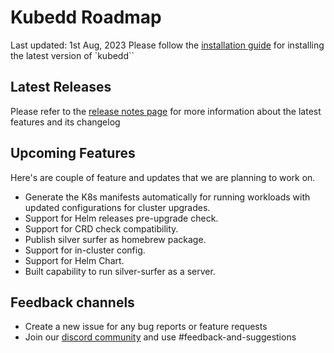 # Kubedd Roadmap

Last updated: 1st Aug, 2023
Please follow the [installation guide](https://github.com/devtron-labs/silver-surfer/tree/main#rocket-getting-started) for installing the latest version of `kubedd``

## Latest Releases

Please refer to the [release notes page](https://github.com/devtron-labs/silver-surfer/releases) for more information about the latest features and its changelog

## Upcoming Features

Here's are couple of feature and updates that we are planning to work on.

- Generate the K8s manifests automatically for running workloads with updated configurations for cluster upgrades.
- Support for Helm releases pre-upgrade check.
- Support for CRD check compatibility.
- Publish silver surfer as homebrew package.
- Support for in-cluster config.
- Support for Helm Chart.
- Built capability to run silver-surfer as a server.

## Feedback channels

- Create a new issue for any bug reports or feature requests
- Join our [discord community](https://discord.devtron.ai) and use #feedback-and-suggestions
